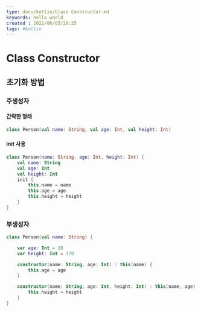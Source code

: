 ```yaml
---
type: docs/kotlin/Class Constructor.md
keywords: hello world
created : 2021/06/03/20:25
tags: #kotlin
---
```


# Class Constructor

## 초기화 방법

### 주생성자

#### 간략한 형태

```kotlin
class Person(val name: String, val age: Int, val height: Int) 
```

#### init 사용

```kotlin
class Person(name: String, age: Int, height: Int) {
    val name: String
    val age: Int
    val height: Int
    init {
        this.name = name
        this.age = age
        this.height = height
    }
}
```

### 부생성자

```kotlin
class Person(val name: String) {

    var age: Int = 20
    var height: Int = 170

    constructor(name: String, age: Int) : this(name) {
        this.age = age
    }

    constructor(name: String, age: Int, height: Int) : this(name, age) {
        this.height = height
    }
}
```
